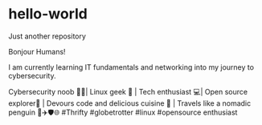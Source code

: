 # hello-world
Just another repository   



Bonjour Humans!


I am currently learning IT fundamentals and networking into my journey to cybersecurity. 



Cybersecurity noob  🕵️‍♂️| Linux geek 🐧 | Tech enthusiast 💻| Open source explorer🤖 |  Devours code and delicious cuisine 🍔 | Travels like a nomadic penguin 🐧✈️🛡️🌐 #Thrifty #globetrotter #linux #opensource enthusiast 


